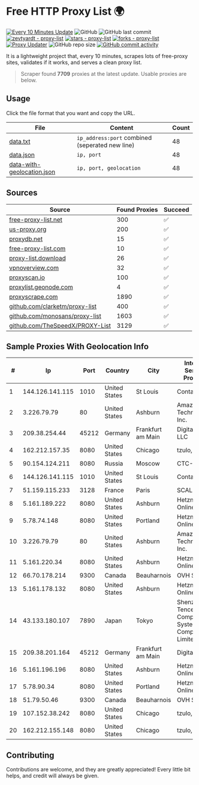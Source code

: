 
# Free HTTP Proxy List 🌍

[![Every 10 Minutes Update](https://github.com/mertguvencli/http-proxy-list/actions/workflows/main.yml/badge.svg?branch=main)](https://github.com/mertguvencli/http-proxy-list/actions/workflows/main.yml)
![GitHub](https://img.shields.io/github/license/mertguvencli/http-proxy-list)
![GitHub last commit](https://img.shields.io/github/last-commit/mertguvencli/http-proxy-list)
[![zevtyardt - proxy-list](https://img.shields.io/static/v1?label=zevtyardt&message=proxy-list&color=blue&logo=github)](https://github.com/zevtyardt/proxy-list "Go to GitHub repo")
[![stars - proxy-list](https://img.shields.io/github/stars/zevtyardt/proxy-list?style=social)](https://github.com/zevtyardt/proxy-list)
[![forks - proxy-list](https://img.shields.io/github/forks/zevtyardt/proxy-list?style=social)](https://github.com/zevtyardt/proxy-list)
[![Proxy Updater](https://github.com/zevtyardt/proxy-list/workflows/Proxy%20Updater/badge.svg)](https://github.com/zevtyardt/proxy-list/actions?query=workflow:"Proxy+Updater")
![GitHub repo size](https://img.shields.io/github/repo-size/zevtyardt/proxy-list)
[![GitHub commit activity](https://img.shields.io/github/commit-activity/m/zevtyardt/proxy-list?logo=commits)](https://github.com/zevtyardt/proxy-list/commits/main)

It is a lightweight project that, every 10 minutes, scrapes lots of free-proxy sites, validates if it works, and serves a clean proxy list.

> Scraper found **7709** proxies at the latest update. Usable proxies are below.

## Usage

Click the file format that you want and copy the URL.

|File|Content|Count|
|----|-------|-----|
|[data.txt](https://raw.githubusercontent.com/mertguvencli/http-proxy-list/main/proxy-list/data.txt)|`ip_address:port` combined (seperated new line)|48|
|[data.json](https://raw.githubusercontent.com/mertguvencli/http-proxy-list/main/proxy-list/data.json)|`ip, port`|48|
|[data-with-geolocation.json](https://raw.githubusercontent.com/mertguvencli/http-proxy-list/main/proxy-list/data-with-geolocation.json)|`ip, port, geolocation`|48|

## Sources

|Source|Found Proxies|Succeed|
|------|-------------|-------|
|[free-proxy-list.net](https://free-proxy-list.net)|300|✅|
|[us-proxy.org](https://www.us-proxy.org)|200|✅|
|[proxydb.net](http://proxydb.net)|15|✅|
|[free-proxy-list.com](https://free-proxy-list.com/?page=&port=&type%5B%5D=http&type%5B%5D=https&up_time=0&search=Search)|10|✅|
|[proxy-list.download](https://www.proxy-list.download/HTTP)|26|✅|
|[vpnoverview.com](https://vpnoverview.com/privacy/anonymous-browsing/free-proxy-servers)|32|✅|
|[proxyscan.io](https://www.proxyscan.io)|100|✅|
|[proxylist.geonode.com](https://proxylist.geonode.com/api/proxy-list?limit=300&page=1&sort_by=lastChecked&sort_type=desc&protocols=http,https)|4|✅|
|[proxyscrape.com](https://api.proxyscrape.com/v2/?request=displayproxies&protocol=http&timeout=10000&country=all&ssl=all&anonymity=all)|1890|✅|
|[github.com/clarketm/proxy-list](https://raw.githubusercontent.com/clarketm/proxy-list/master/proxy-list-raw.txt)|400|✅|
|[github.com/monosans/proxy-list](https://raw.githubusercontent.com/monosans/proxy-list/main/proxies/http.txt)|1603|✅|
|[github.com/TheSpeedX/PROXY-List](https://raw.githubusercontent.com/TheSpeedX/PROXY-List/master/http.txt)|3129|✅|


## Sample Proxies With Geolocation Info

|#|Ip|Port|Country|City|Internet Service Provider|
|-|--|----|-------|----|-------------------------|
|1|144.126.141.115|1010|United States|St Louis|Contabo Inc.|
|2|3.226.79.79|80|United States|Ashburn|Amazon Technologies Inc.|
|3|209.38.254.44|45212|Germany|Frankfurt am Main|DigitalOcean, LLC|
|4|162.212.157.35|8080|United States|Chicago|tzulo, inc.|
|5|90.154.124.211|8080|Russia|Moscow|CTC-B2B|
|6|144.126.141.115|1010|United States|St Louis|Contabo Inc.|
|7|51.159.115.233|3128|France|Paris|SCALEWAY|
|8|5.161.189.222|8080|United States|Ashburn|Hetzner Online GmbH|
|9|5.78.74.148|8080|United States|Portland|Hetzner Online GmbH|
|10|3.226.79.79|80|United States|Ashburn|Amazon Technologies Inc.|
|11|5.161.220.34|8080|United States|Ashburn|Hetzner Online GmbH|
|12|66.70.178.214|9300|Canada|Beauharnois|OVH SAS|
|13|5.161.178.132|8080|United States|Ashburn|Hetzner Online GmbH|
|14|43.133.180.107|7890|Japan|Tokyo|Shenzhen Tencent Computer Systems Company Limited|
|15|209.38.201.164|45212|Germany|Frankfurt am Main|DigitalOcean|
|16|5.161.196.196|8080|United States|Ashburn|Hetzner Online GmbH|
|17|5.78.90.34|8080|United States|Portland|Hetzner Online GmbH|
|18|51.79.50.46|9300|Canada|Beauharnois|OVH SAS|
|19|107.152.38.242|8080|United States|Chicago|tzulo, inc.|
|20|162.212.155.148|8080|United States|Chicago|tzulo, inc.|



## Contributing

Contributions are welcome, and they are greatly appreciated! Every
little bit helps, and credit will always be given.


